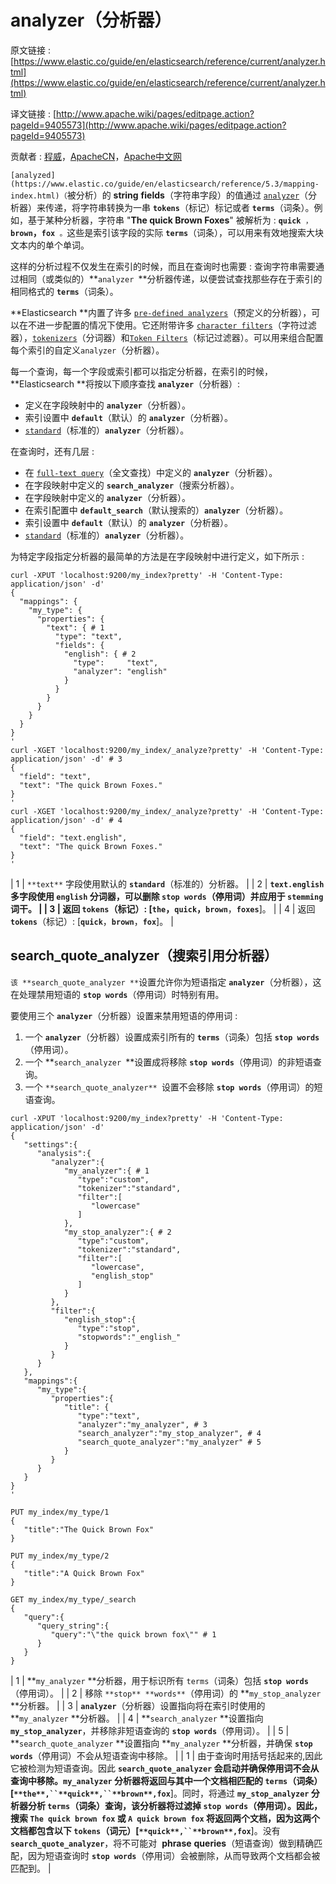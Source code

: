 # analyzer（分析器）

原文链接 : [https://www.elastic.co/guide/en/elasticsearch/reference/current/analyzer.html](https://www.elastic.co/guide/en/elasticsearch/reference/current/analyzer.html)

译文链接 : [http://www.apache.wiki/pages/editpage.action?pageId=9405573](http://www.apache.wiki/pages/editpage.action?pageId=9405573)

贡献者 : [程威](/display/~chengwei)，[ApacheCN](/display/~apachecn)，[Apache中文网](/display/~apachechina)

`[analyzed](https://www.elastic.co/guide/en/elasticsearch/reference/5.3/mapping-index.html)（`被分析）的 **string** **fields**（字符串字段）的值通过 [`analyzer`](https://www.elastic.co/guide/en/elasticsearch/reference/5.3/analysis.html)（分析器）来传递，将字符串转换为一串 **`tokens`**（标记）标记或者 **`terms`**（词条）。例如，基于某种分析器，字符串 "**The quick Brown Foxes**" 被解析为 : **`quick `**`，`**`brown`，`fox `**`。`这些是索引该字段的实际 **`terms`**（词条），可以用来有效地搜索大块文本内的单个单词。

这样的分析过程不仅发生在索引的时候，而且在查询时也需要 : 查询字符串需要通过相同（或类似的）**`analyzer `**分析器传递，以便尝试查找那些存在于索引的相同格式的 **`terms`**（词条）。

**Elasticsearch **内置了许多 [`pre-defined analyzers`](https://www.elastic.co/guide/en/elasticsearch/reference/5.3/analysis-analyzers.html)（预定义的分析器），可以在不进一步配置的情况下使用。它还附带许多 [`character filters`](https://www.elastic.co/guide/en/elasticsearch/reference/5.3/analysis-charfilters.html)（字符过滤器），[`tokenizers`](https://www.elastic.co/guide/en/elasticsearch/reference/5.3/analysis-tokenizers.html)（分词器）和[`Token Filters`](https://www.elastic.co/guide/en/elasticsearch/reference/5.3/analysis-tokenfilters.html)（标记过滤器）。可以用来组合配置每个索引的自定义`analyzer`（分析器）。

每一个查询，每一个字段或索引都可以指定分析器，在索引的时候，**Elasticsearch **将按以下顺序查找 **`analyzer`**（分析器）: 

*   定义在字段映射中的 **`analyzer`**（分析器）。
*   索引设置中 **`default`**（默认）的 **`analyzer`**（分析器）。
*   [`standard`](https://www.elastic.co/guide/en/elasticsearch/reference/5.3/analysis-standard-analyzer.html)（标准的）**`analyzer`**（分析器）。

在查询时，还有几层 :

*   在 [`full-text query`](https://www.elastic.co/guide/en/elasticsearch/reference/5.3/full-text-queries.html)（全文查找）中定义的 **`analyzer`**（分析器）。
*   在字段映射中定义的 **`search_analyzer`**（搜索分析器）。
*   在字段映射中定义的 **`analyzer`**（分析器）。
*   在索引配置中 **`default_search`**（默认搜索的）**`analyzer`**（分析器）。
*   索引设置中 **`default`**（默认）的 **`analyzer`**（分析器）。
*   [`standard`](https://www.elastic.co/guide/en/elasticsearch/reference/5.3/analysis-standard-analyzer.html)（标准的）**`analyzer`**（分析器）。

为特定字段指定分析器的最简单的方法是在字段映射中进行定义，如下所示 : 

```
curl -XPUT 'localhost:9200/my_index?pretty' -H 'Content-Type: application/json' -d'
{
  "mappings": {
    "my_type": {
      "properties": {
        "text": { # 1
          "type": "text",
          "fields": {
            "english": { # 2
              "type":     "text",
              "analyzer": "english"
            }
          }
        }
      }
    }
  }
}
'
curl -XGET 'localhost:9200/my_index/_analyze?pretty' -H 'Content-Type: application/json' -d' # 3
{
  "field": "text",
  "text": "The quick Brown Foxes."
}
'
curl -XGET 'localhost:9200/my_index/_analyze?pretty' -H 'Content-Type: application/json' -d' # 4
{
  "field": "text.english",
  "text": "The quick Brown Foxes."
}
'

```

| 1 | `**text**` 字段使用默认的 **`standard`**（标准的）分析器。 |
| 2 | **`text.english` **多字段使用 **`english` **分词器，可以删除 **`stop words`**（停用词）并应用于 **`stemming` **词干。 |
| 3 | 返回 **`tokens`**（标记）: [**`the`**，**`quick`**，**`brown`**，**`foxes`**]。 |
| 4 | 返回 **`tokens`**（标记）: [**`quick`**，**`brown`**，**`fox`**]。 |

## search_quote_analyzer（搜索引用分析器）

`该 **search_quote_analyzer **`设置允许你为短语指定 **`analyzer`**（分析器），这在处理禁用短语的 **`stop words`**（停用词）时特别有用。

要使用三个 **`analyzer`**（分析器）设置来禁用短语的停用词 : 

1.  一个 **`analyzer`**（分析器）设置成索引所有的 **`terms`**（词条）包括 **`stop words`**（停用词）。
2.  一个 **`search_analyzer `**设置成将移除 **`stop words`**（停用词）的非短语查询。
3.  一个 `**search_quote_analyzer** `设置不会移除 **`stop words`**（停用词）的短语查询。

```
curl -XPUT 'localhost:9200/my_index?pretty' -H 'Content-Type: application/json' -d'
{
   "settings":{
      "analysis":{
         "analyzer":{
            "my_analyzer":{ # 1
               "type":"custom",
               "tokenizer":"standard",
               "filter":[
                  "lowercase"
               ]
            },
            "my_stop_analyzer":{ # 2
               "type":"custom",
               "tokenizer":"standard",
               "filter":[
                  "lowercase",
                  "english_stop"
               ]
            }
         },
         "filter":{
            "english_stop":{
               "type":"stop",
               "stopwords":"_english_"
            }
         }
      }
   },
   "mappings":{
      "my_type":{
         "properties":{
            "title": {
               "type":"text",
               "analyzer":"my_analyzer", # 3
               "search_analyzer":"my_stop_analyzer", # 4
               "search_quote_analyzer":"my_analyzer" # 5
            }
         }
      }
   }
}
'

```

```
PUT my_index/my_type/1
{
   "title":"The Quick Brown Fox"
}

PUT my_index/my_type/2
{
   "title":"A Quick Brown Fox"
}

GET my_index/my_type/_search
{
   "query":{
      "query_string":{
         "query":"\"the quick brown fox\"" # 1
      }
   }
}
```

| 1 | **`my_analyzer` **分析器，用于标识所有 `terms`（词条）包括 **`stop words`**（停用词）。 |
| 2 | 移除 `**stop** **words**`（停用词）的 **`my_stop_analyzer` **分析器。 |
| 3 | **`analyzer`**（分析器）设置指向将在索引时使用的 **`my_analyzer` **分析器。 |
| 4 | **`search_analyzer` **设置指向 **`my_stop_analyzer`**，并移除非短语查询的 **`stop words`**（停用词）。 |
| 5 | **`search_quote_analyzer` **设置指向 **`my_analyzer` **分析器，并确保 **`stop words`**（停用词）不会从短语查询中移除。 |
| 1 | 由于查询时用括号括起来的,因此它被检测为短语查询。因此 **`search_quote_analyzer` **会启动并确保停用词不会从查询中移除。**`my_analyzer` **分析器将返回与其中一个文档相匹配的 **`terms`**（词条）[`**the**,``**quick**,``**brown**,`**`fox`**]。同时，将通过 **`my_stop_analyzer` **分析器分析 **`terms`**（词条）查询，该分析器将过滤掉 **`stop words`**（停用词）。因此，搜索 **`The quick brown fox`** 或 **`A quick brown fox`** 将返回两个文档，因为这两个文档都包含以下 **`tokens`**（词元）[`**quick**,``**brown**,`**`fox`**]。没有 **`search_quote_analyzer`**，将不可能对  **phrase** **queries**（短语查询）做到精确匹配，因为短语查询时 **`stop words`**（停用词）会被删除，从而导致两个文档都会被匹配到。 |